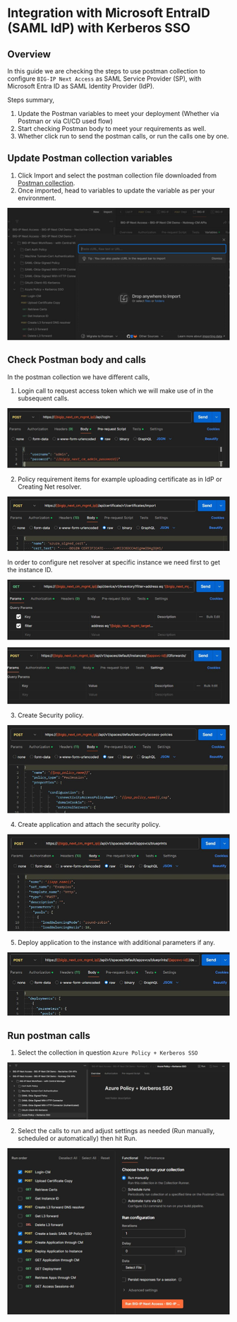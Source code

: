 # Integration with Microsoft EntraID (SAML IdP) with Kerberos SSO 

## Overview

In this guide we are checking the steps to use postman collection to configure `BIG-IP Next Access` as SAML Service Provider (SP), with Microsoft Entra ID as SAML Identity Provider (IdP). 

Steps summary, 

1. Update the Postman variables to meet your deployment (Whether via Postman or via CI/CD used flow)
2. Start checking Postman body to meet your requirements as well. 
3. Whether click run to send the postman calls, or run the calls one by one. 


## Update Postman collection variables 

1. Click Import and select the postman collection file downloaded from [Postman collection](https://github.com/f5devcentral/bigip_automation_examples/tree/access-May-1/bigip/bigip_next/next_access/postman_collections). 
2. Once imported, head to variables to update the variable as per your environment. 

![figure](assets/updatevariables.JPG)


## Check Postman body and calls

In the postman collection we have different calls, 

1. Login call to request access token which we will make use of in the subsequent calls. 

![figure](assets/logincall.JPG)

2. Policy requirement items for example uploading certificate as in IdP or Creating Net resolver. 

![figure](assets/uploadmicrosoftcert.JPG)

In order to configure net resolver at specific instance we need first to get the instance ID. 

![figure](assets/instanceid.JPG)

![figure](assets/createnetresolver.JPG)

3. Create Security policy. 

![figure](assets/createpolicy.JPG)

4. Create application and attach the security policy. 

![figure](assets/createapplication.JPG)

5. Deploy application to the instance with additional parameters if any. 

![figure](assets/deployapp.JPG)


## Run postman calls 


1. Select the collection in question `Azure Policy + Kerberos SSO`

![figure](assets/runmicrosoftcol.JPG)

2. Select the calls to run and adjust settings as needed (Run manually, scheduled or automatically) then hit Run. 

![figure](assets/runcol.JPG)
